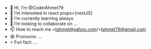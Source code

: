 - 👋 Hi, I’m @CoderAhmet79
- 👀 I’m interested in react props={nextJS} 
- 🌱 I’m currently learning always
- 💞️ I’m looking to collaborate on ...
- 📫 How to reach me <tahmet@yahoo.com/><tahmet79@gmail.com>
- 😄 Pronouns: ...
- ⚡ Fun fact: ...

<!---
CoderAhmet79/CoderAhmet79 is a ✨ special ✨ repository because its `README.md` (this file) appears on your GitHub profile.
You can click the Preview link to take a look at your changes.
--->
